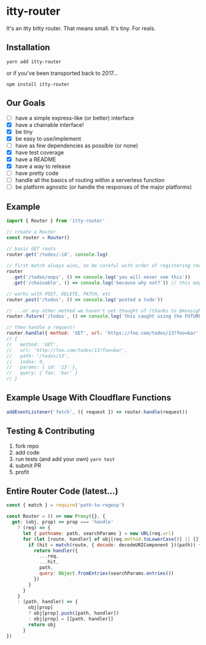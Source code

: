 # itty-router
It's an itty bitty router. That means small.  It's tiny.  For reals.

## Installation

```
yarn add itty-router
```

or if you've been transported back to 2017...
```
npm install itty-router
```

## Our Goals
- [ ] have a simple express-like (or better) interface
- [x] have a chainable interface!
- [x] be tiny
- [x] be easy to use/implement
- [ ] have as few dependencies as possible (or none)
- [x] have test coverage
- [x] have a README
- [x] have a way to release
- [ ] have pretty code
- [ ] handle all the basics of routing within a serverless function
- [ ] be platform agnostic (or handle the responses of the major platforms)

## Example
```js
import { Router } from 'itty-router'

// create a Router
const router = Router()

// basic GET routs
router.get('/todos/:id', console.log)
  
// first match always wins, so be careful with order of registering routes
router
  .get('/todos/oops', () => console.log('you will never see this'))
  .get('/chainable', () => console.log('because why not?')) // this may be dropped to save characters...

// works with POST, DELETE, PATCH, etc
router.post('/todos', () => console.log('posted a todo'))

// ...or any other method we haven't yet thought of (thanks to @mvasigh implementation of Proxy <3)
router.future('/todos', () => console.log(`this caught using the FUTURE method!`))

// then handle a request!
router.handle({ method: 'GET', url: 'https://foo.com/todos/13?foo=bar' })
// {
//   method: 'GET',
//   url: 'http://foo.com/todos/13?foo=bar',
//   path: '/todos/13',
//   index: 0,
//   params: { id: '13' },
//   query: { foo: 'bar' }
// }
```

## Example Usage With Cloudflare Functions
```js
addEventListener('fetch', ({ request }) => router.handle(request))
```

## Testing & Contributing
1. fork repo
2. add code
3. run tests (and add your own) `yarn test`
4. submit PR
5. profit

## Entire Router Code (latest...)
```js
const { match } = require('path-to-regexp')

const Router = () => new Proxy({}, {
  get: (obj, prop) => prop === 'handle'
    ? (req) => {
      let { pathname: path, searchParams } = new URL(req.url)
      for (let [route, handler] of obj[req.method.toLowerCase()] || []) {
        if (hit = match(route, { decode: decodeURIComponent })(path)) {
          return handler({ 
            ...req,
            ...hit,
            path,
            query: Object.fromEntries(searchParams.entries()) 
          })
        }
      }
    } 
    : (path, handler) => { 
        obj[prop] 
        ? obj[prop].push([path, handler])
        : obj[prop] = [[path, handler]]
        return obj
      }
})
```